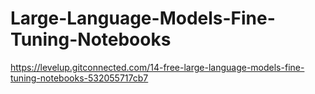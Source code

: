 # Large-Language-Models-Fine-Tuning-Notebooks
https://levelup.gitconnected.com/14-free-large-language-models-fine-tuning-notebooks-532055717cb7
